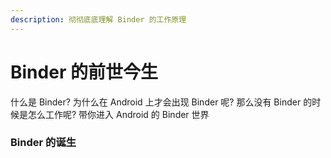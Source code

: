 ```yaml
---
description: 彻彻底底理解 Binder 的工作原理
---
```


# Binder 的前世今生

什么是 Binder? 为什么在 Android 上才会出现 Binder 呢? 那么没有 Binder 的时候是怎么工作呢? 带你进入 Android 的 Binder 世界

### Binder 的诞生





